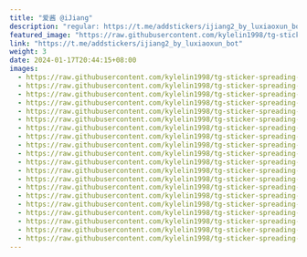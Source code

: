 ```yaml
---
title: "爱酱 @iJiang"
description: "regular: https://t.me/addstickers/ijiang2_by_luxiaoxun_bot"
featured_image: "https://raw.githubusercontent.com/kylelin1998/tg-sticker-spreading-worldwide-images/main/img/ebcef88e-07e3-4013-bf6a-978b0cf705dc.jpg"
link: "https://t.me/addstickers/ijiang2_by_luxiaoxun_bot"
weight: 3
date: 2024-01-17T20:44:15+08:00
images:
  - https://raw.githubusercontent.com/kylelin1998/tg-sticker-spreading-worldwide-images/main/img/ebcef88e-07e3-4013-bf6a-978b0cf705dc.jpg
  - https://raw.githubusercontent.com/kylelin1998/tg-sticker-spreading-worldwide-images/main/img/bed82b12-314d-40bb-a52f-0110a499619d.jpg
  - https://raw.githubusercontent.com/kylelin1998/tg-sticker-spreading-worldwide-images/main/img/d7f1cc78-e5b7-4a6d-94de-ca3fe7688bf5.jpg
  - https://raw.githubusercontent.com/kylelin1998/tg-sticker-spreading-worldwide-images/main/img/2306256c-92ca-46fd-b007-57c6f118fda1.jpg
  - https://raw.githubusercontent.com/kylelin1998/tg-sticker-spreading-worldwide-images/main/img/67eed130-537d-4ef7-b48a-10f3752b389f.jpg
  - https://raw.githubusercontent.com/kylelin1998/tg-sticker-spreading-worldwide-images/main/img/cabdd195-fb70-4f27-81a0-0cb6e5b8758a.jpg
  - https://raw.githubusercontent.com/kylelin1998/tg-sticker-spreading-worldwide-images/main/img/942f2bc7-b245-44d0-ab38-54ca32fb18d2.jpg
  - https://raw.githubusercontent.com/kylelin1998/tg-sticker-spreading-worldwide-images/main/img/88d74aa7-b475-4971-9071-01677ad6a603.jpg
  - https://raw.githubusercontent.com/kylelin1998/tg-sticker-spreading-worldwide-images/main/img/bf8c64e9-7b1e-469e-bacb-b44e39f29c03.jpg
  - https://raw.githubusercontent.com/kylelin1998/tg-sticker-spreading-worldwide-images/main/img/36a22222-60f0-49af-bfbf-6f173902f50a.jpg
  - https://raw.githubusercontent.com/kylelin1998/tg-sticker-spreading-worldwide-images/main/img/d842ef19-ff48-450e-acb7-076b8d2e7436.jpg
  - https://raw.githubusercontent.com/kylelin1998/tg-sticker-spreading-worldwide-images/main/img/d3b851a8-c1e2-4183-aa3d-54320c226f8a.jpg
  - https://raw.githubusercontent.com/kylelin1998/tg-sticker-spreading-worldwide-images/main/img/896d14d5-ed45-4ee8-8386-2929c282f2c3.jpg
  - https://raw.githubusercontent.com/kylelin1998/tg-sticker-spreading-worldwide-images/main/img/b07e3880-2f0c-4b6c-be8d-412abec932d2.jpg
  - https://raw.githubusercontent.com/kylelin1998/tg-sticker-spreading-worldwide-images/main/img/c63a315e-9903-4553-8dac-3bab18abe6b8.jpg
  - https://raw.githubusercontent.com/kylelin1998/tg-sticker-spreading-worldwide-images/main/img/f5864890-9cb1-44e1-9d80-0d8bd07dcbbf.jpg
  - https://raw.githubusercontent.com/kylelin1998/tg-sticker-spreading-worldwide-images/main/img/fb72045b-1bed-46e8-a1d5-519ea41e09b7.jpg
  - https://raw.githubusercontent.com/kylelin1998/tg-sticker-spreading-worldwide-images/main/img/d1c2432e-2eb6-493a-bb36-4b9be47493fc.jpg
  - https://raw.githubusercontent.com/kylelin1998/tg-sticker-spreading-worldwide-images/main/img/a0bd81c6-7ffa-4e6a-ad8e-0bb8772dffa1.jpg
  - https://raw.githubusercontent.com/kylelin1998/tg-sticker-spreading-worldwide-images/main/img/1f3f35b1-4868-43fb-aab9-6bae6ee177f7.jpg
---
```

